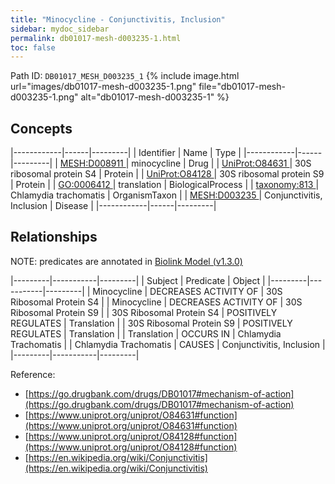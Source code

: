 ```yaml
---
title: "Minocycline - Conjunctivitis, Inclusion"
sidebar: mydoc_sidebar
permalink: db01017-mesh-d003235-1.html
toc: false 
---
```



Path ID: `DB01017_MESH_D003235_1`
{% include image.html url="images/db01017-mesh-d003235-1.png" file="db01017-mesh-d003235-1.png" alt="db01017-mesh-d003235-1" %}

## Concepts

|------------|------|---------|
| Identifier | Name | Type    |
|------------|------|---------|
| <a href="https://identifiers.org/MESH:D008911">MESH:D008911 </a> | minocycline | Drug |
| <a href="https://identifiers.org/UniProt:O84631">UniProt:O84631 </a> | 30S ribosomal protein S4 | Protein |
| <a href="https://identifiers.org/UniProt:O84128">UniProt:O84128 </a> | 30S ribosomal protein S9 | Protein |
| <a href="https://identifiers.org/GO:0006412">GO:0006412 </a> | translation | BiologicalProcess |
| <a href="https://identifiers.org/taxonomy:813">taxonomy:813 </a> | Chlamydia trachomatis | OrganismTaxon |
| <a href="https://identifiers.org/MESH:D003235">MESH:D003235 </a> | Conjunctivitis, Inclusion | Disease |
|------------|------|---------|

## Relationships


NOTE: predicates are annotated in <a href="https://github.com/biolink/biolink-model/releases/tag/v1.3.0">Biolink Model (v1.3.0)</a>

|---------|-----------|---------|
| Subject | Predicate | Object  |
|---------|-----------|---------|
| Minocycline | DECREASES ACTIVITY OF | 30S Ribosomal Protein S4 |
| Minocycline | DECREASES ACTIVITY OF | 30S Ribosomal Protein S9 |
| 30S Ribosomal Protein S4 | POSITIVELY REGULATES | Translation |
| 30S Ribosomal Protein S9 | POSITIVELY REGULATES | Translation |
| Translation | OCCURS IN | Chlamydia Trachomatis |
| Chlamydia Trachomatis | CAUSES | Conjunctivitis, Inclusion |
|---------|-----------|---------|

Reference: 
  - [https://go.drugbank.com/drugs/DB01017#mechanism-of-action](https://go.drugbank.com/drugs/DB01017#mechanism-of-action)
  - [https://www.uniprot.org/uniprot/O84631#function](https://www.uniprot.org/uniprot/O84631#function)
  - [https://www.uniprot.org/uniprot/O84128#function](https://www.uniprot.org/uniprot/O84128#function)
  - [https://en.wikipedia.org/wiki/Conjunctivitis](https://en.wikipedia.org/wiki/Conjunctivitis)
